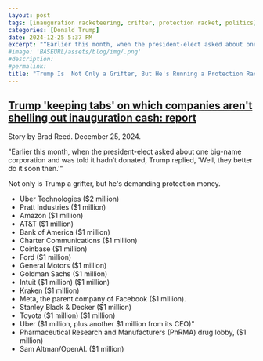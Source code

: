 ```yaml
---
layout: post
tags: [inauguration racketeering, crifter, protection racket, politics]
categories: [Donald Trump]
date: 2024-12-25 5:37 PM
excerpt: "“Earlier this month, when the president-elect asked about one big-name corporation and was told it hadn’t donated, Trump replied, 'Well, they better do it soon then.”"
#image: 'BASEURL/assets/blog/img/.png'
#description:
#permalink:
title: "Trump Is  Not Only a Grifter, But He's Running a Protection Racket"
---
```



## [Trump 'keeping tabs' on which companies aren't shelling out inauguration cash: report](https://www.rawstory.com/trump-corruption-2670678489/)

Story by Brad Reed. December 25, 2024.

"Earlier this month, when the president-elect asked about one big-name corporation and was told it hadn’t donated, Trump replied, 'Well, they better do it soon then.'"

Not only is Trump a grifter, but he's demanding protection money.

- Uber Technologies (\$2 million)
- Pratt Industries (\$1 million)
- Amazon (\$1 million)
- AT&T (\$1 million)
- Bank of America (\$1 million)
- Charter Communications (\$1 million)
- Coinbase (\$1 million)
- Ford (\$1 million)
- General Motors (\$1 million)
- Goldman Sachs (\$1 million)
- Intuit (\$1 million) (\$1 million)
- Kraken (\$1 million)
- Meta, the parent company of Facebook (\$1 million). 
- Stanley Black & Decker (\$1 million)
- Toyota (\$1 million) (\$1 million)
- Uber (\$1 million, plus another \$1 million from its CEO)"
- Pharmaceutical Research and Manufacturers (PhRMA) drug lobby, (\$1 million)
- Sam Altman/OpenAI. (\$1 million)